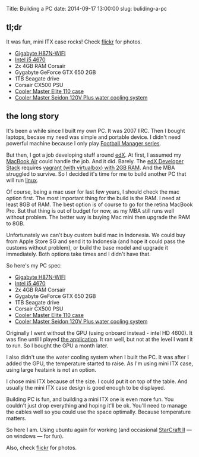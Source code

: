 Title: Building a PC
date: 2014-09-17 13:00:00
slug: buliding-a-pc

## tl;dr

It was fun, mini ITX case rocks! Check [flickr][flickrset] for photos.

- [Gigabyte H87N-WIFI][motherboard]
- [Intel i5 4670][cpu]
- 2x 4GB RAM Corsair
- Gygabyte GeForce GTX 650 2GB
- 1TB Seagate drive
- Corsair CX500 PSU
- [Cooler Master Elite 110 case][pccase]
- [Cooler Master Seidon 120V Plus water cooling system][cooling]

## the long story

It's been a while since I built my own PC. It was 2007 IIRC. Then I bought laptops,
becase my need was simple and portable device. I didn't need powerful machine
because I only play [Football Manager series][fm series].

[fm series]: http://en.wikipedia.org/wiki/Football_Manager
[flickrset]: https://www.flickr.com/photos/kriwil/sets/72157647683968811/

But then, I got a job developing stuff around [edX][]. At first, I assumed my
[MacBook Air][mba] could handle the job. And it did. Barely. The [edX Developer Stack][eds]
requires [vagrant (with virtualbox) with 2GB RAM][vagrantfile]. And the MBA struggled
to survive. So I decided it's time for me to build another PC that will run
[linux][ubuntu].

[edX]: http://code.edx.org/
[mba]: http://www.everymac.com/systems/apple/macbook-air/specs/macbook-air-core-i5-1.7-13-mid-2011-specs.html
[eds]: https://github.com/edx/configuration/wiki/edX-Developer-Stack
[vagrantfile]: https://github.com/edx/configuration/blob/release-johnnycake/vagrant/release/devstack/Vagrantfile#L8
[ubuntu]: http://www.ubuntu.com

Of course, being a mac user for last few years, I should check the mac option first.
The most important thing for the build is the RAM. I need at least 8GB of RAM.
The best option is of course to go for the retina MacBook Pro. But that thing
is out of budget for now, as my MBA still runs well without problem. The better way
is buying Mac mini then upgrade the RAM to 8GB.

Unfortunately we can't buy custom build mac in Indonesia.
We could buy from Apple Store SG and send it to Indonesia
(and hope it could pass the customs without problem), or build the base model and
upgrade it immediately. Both options take times and I didn't have that.

So here's my PC spec:

- [Gigabyte H87N-WIFI][motherboard]
- [Intel i5 4670][cpu]
- 2x 4GB RAM Corsair
- Gygabyte GeForce GTX 650 2GB
- 1TB Seagate drive
- Corsair CX500 PSU
- [Cooler Master Elite 110 case][pccase]
- [Cooler Master Seidon 120V Plus water cooling system][cooling]

[motherboard]: http://www.gigabyte.us/products/product-page.aspx?pid=4601#ov
[cpu]: http://ark.intel.com/id/products/75047/Intel-Core-i5-4670-Processor-6M-Cache-up-to-3_80-GHz
[pccase]: http://www.coolermaster.com/case/mini-itx-elite-series/elite110/
[cooling]: http://www.coolermaster.com/cooling/cpu-air-cooler/seidon-120v-plus/

Originally I went without the GPU (using onboard instead - intel HD 4600).
It was fine until I played [the application][labster]. It ran well, but not at
the level I want it to run. So I bought the GPU a month later.

I also didn't use the water cooling system when I built the PC. It was after
I added the GPU, the temperature started to raise. As I'm using mini ITX case,
using large heatsink is not an option.

I chose mini ITX because of the size. I could put it on top of the table. And
usually the mini ITX case design is good enough to be displayed.

Building PC is fun, and building a mini ITX one is even more fun. You couldn't
just drop everything and hoping it'll be ok. You'll need to manage the cables
well so you could use the space optimally. Because temperature matters.

[labster]: http://www.labster.com/
[sc2]: http://us.battle.net/sc2/en/

So here I am. Using ubuntu again for working (and occasional
[StarCraft II][sc2] &mdash; on windows &mdash; for fun).

Also, check [flickr][flickrset] for photos.
